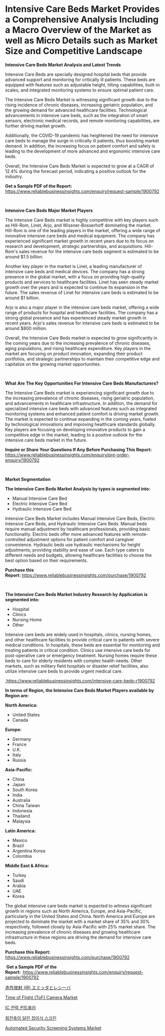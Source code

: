<p><h1>Intensive Care Beds Market Provides a Comprehensive Analysis Including a Macro Overview of the Market as well as Micro Details such as Market Size and Competitive Landscape</h1></p><p><strong>Intensive Care Beds Market Analysis and Latest Trends</strong></p>
<p><p>Intensive Care Beds are specially designed hospital beds that provide advanced support and monitoring for critically ill patients. These beds are equipped with features such as adjustable height, tilting capabilities, built-in scales, and integrated monitoring systems to ensure optimal patient care.</p><p>The Intensive Care Beds Market is witnessing significant growth due to the rising incidence of chronic diseases, increasing geriatric population, and the growing demand for advanced healthcare facilities. Technological advancements in intensive care beds, such as the integration of smart sensors, electronic medical records, and remote monitoring capabilities, are further driving market growth.</p><p>Additionally, the COVID-19 pandemic has heightened the need for intensive care beds to manage the surge in critically ill patients, thus boosting market demand. In addition, the increasing focus on patient comfort and safety is leading to the development of more advanced and ergonomic intensive care beds.</p><p>Overall, the Intensive Care Beds Market is expected to grow at a CAGR of 12.4% during the forecast period, indicating a positive outlook for the industry.</p></p>
<p><strong>Get a Sample PDF of the Report:&nbsp;</strong> <a href="https://www.reliablebusinessinsights.com/enquiry/request-sample/1900792">https://www.reliablebusinessinsights.com/enquiry/request-sample/1900792</a></p>
<p>&nbsp;</p>
<p><strong>Intensive Care Beds Major Market Players</strong></p>
<p><p>The Intensive Care Beds market is highly competitive with key players such as Hill-Rom, Linet, Arjo, and Wissner-Bosserhoff dominating the market. Hill-Rom is one of the leading players in the market, offering a wide range of innovative intensive care beds and medical equipment. The company has experienced significant market growth in recent years due to its focus on research and development, strategic partnerships, and acquisitions. Hill-Rom's sales revenue for the intensive care beds segment is estimated to be around $1.5 billion.</p><p>Another key player in the market is Linet, a leading manufacturer of intensive care beds and medical devices. The company has a strong presence in the global market, with a focus on providing high-quality products and services to healthcare facilities. Linet has seen steady market growth over the years and is expected to continue its expansion in the future. The sales revenue of Linet for intensive care beds is estimated to be around $1 billion.</p><p>Arjo is also a major player in the intensive care beds market, offering a wide range of products for hospital and healthcare facilities. The company has a strong global presence and has experienced steady market growth in recent years. Arjo's sales revenue for intensive care beds is estimated to be around $800 million.</p><p>Overall, the Intensive Care Beds market is expected to grow significantly in the coming years due to the increasing prevalence of chronic diseases, aging populations, and rising healthcare expenditure. Key players in the market are focusing on product innovation, expanding their product portfolios, and strategic partnerships to maintain their competitive edge and capitalize on the growing market opportunities.</p></p>
<p>&nbsp;</p>
<p><strong>What Are The Key Opportunities For Intensive Care Beds Manufacturers?</strong></p>
<p><p>The Intensive Care Beds market is experiencing significant growth due to the increasing prevalence of chronic diseases, rising geriatric population, and advancements in healthcare infrastructure. In addition, the demand for specialized intensive care beds with advanced features such as integrated monitoring systems and enhanced patient comfort is driving market growth. The market is expected to continue expanding in the coming years, fueled by technological innovations and improving healthcare standards globally. Key players are focusing on developing innovative products to gain a competitive edge in the market, leading to a positive outlook for the intensive care beds market in the future.</p></p>
<p><strong>Inquire or Share Your Questions If Any Before Purchasing This Report:</strong> <a href="https://www.reliablebusinessinsights.com/enquiry/pre-order-enquiry/1900792">https://www.reliablebusinessinsights.com/enquiry/pre-order-enquiry/1900792</a></p>
<p>&nbsp;</p>
<p><strong>Market Segmentation</strong></p>
<p><strong>The Intensive Care Beds Market Analysis by types is segmented into:</strong></p>
<p><ul><li>Manual Intensive Care Bed</li><li>Electric Intensive Care Bed</li><li>Hydraulic Intensive Care Bed</li></ul></p>
<p><p>Intensive Care Beds Market includes Manual Intensive Care Beds, Electric Intensive Care Beds, and Hydraulic Intensive Care Beds. Manual beds require manual adjustment by healthcare professionals, providing basic functionality. Electric beds offer more advanced features with remote-controlled adjustment options for patient comfort and caregiver convenience. Hydraulic beds use hydraulic mechanisms for height adjustments, providing stability and ease of use. Each type caters to different needs and budgets, allowing healthcare facilities to choose the best option based on their requirements.</p></p>
<p><strong>Purchase this Report:&nbsp;</strong><a href="https://www.reliablebusinessinsights.com/purchase/1900792">https://www.reliablebusinessinsights.com/purchase/1900792</a></p>
<p>&nbsp;</p>
<p><strong>The Intensive Care Beds Market Industry Research by Application is segmented into:</strong></p>
<p><ul><li>Hospital</li><li>Clinics</li><li>Nursing Home</li><li>Other</li></ul></p>
<p><p>Intensive care beds are widely used in hospitals, clinics, nursing homes, and other healthcare facilities to provide critical care to patients with severe medical conditions. In hospitals, these beds are essential for monitoring and treating patients in critical condition. Clinics use intensive care beds for post-operative care or emergency treatment. Nursing homes require these beds to care for elderly residents with complex health needs. Other markets, such as military field hospitals or disaster relief facilities, also utilize intensive care beds to provide urgent medical care.</p></p>
<p><a href="https://www.reliablebusinessinsights.com/intensive-care-beds-r1900792">&nbsp;https://www.reliablebusinessinsights.com/intensive-care-beds-r1900792</a></p>
<p><strong>In terms of Region, the Intensive Care Beds Market Players available by Region are:</strong></p>
<p>
    <p> <strong> North America: </strong>
        <ul>
            <li>United States</li>
            <li>Canada</li>
        </ul>
        </p> 
    <p> <strong> Europe: </strong>
        <ul>
            <li>Germany</li>
            <li>France</li>
            <li>U.K.</li>
            <li>Italy</li>
            <li>Russia</li>
        </ul>
        </p> 
    <p> <strong> Asia-Pacific: </strong>
        <ul>
            <li>China</li>
            <li>Japan</li>
            <li>South Korea</li>
            <li>India</li>
            <li>Australia</li>
            <li>China Taiwan</li>
            <li>Indonesia</li>
            <li>Thailand</li>
            <li>Malaysia</li>
        </ul>
        </p> 
    <p> <strong> Latin America: </strong>
        <ul>
            <li>Mexico</li>
            <li>Brazil</li>
            <li>Argentina Korea</li>
            <li>Colombia</li>
        </ul>
        </p> 
    <p> <strong> Middle East & Africa: </strong>
        <ul>
            <li>Turkey</li>
            <li>Saudi</li>
            <li>Arabia</li>
            <li>UAE</li>
            <li>Korea</li>
        </ul>
    </p>
    </p>
<p><p>The global intensive care beds market is expected to witness significant growth in regions such as North America, Europe, and Asia-Pacific, particularly in the United States and China. North America and Europe are projected to dominate the market with a market share of 35% and 30% respectively, followed closely by Asia-Pacific with 25% market share. The increasing prevalence of chronic diseases and growing healthcare infrastructure in these regions are driving the demand for intensive care beds.</p></p>
<p><strong>Purchase this Report: </strong><a href="https://www.reliablebusinessinsights.com/purchase/1900792">https://www.reliablebusinessinsights.com/purchase/1900792</a></p>
<p>&nbsp;<strong>Get a Sample PDF of the Report:&nbsp;&nbsp;</strong><a href="https://www.reliablebusinessinsights.com/enquiry/request-sample/1900792">https://www.reliablebusinessinsights.com/enquiry/request-sample/1900792</a></p>
<p><strong></strong></p>
<p><p><a href="https://github.com/FredaJerde/Market-Research-Report-List-1/blob/main/9597786167075.md">赤外放射 (IR) エミッタとレシーバ</a></p><p><a href="https://github.com/sonuprakash1/Market-Research-Report-List-3/blob/main/time-of-flight-tof-camera-market.md">Time of Flight (ToF) Camera Market</a></p><p><a href="https://github.com/asratman/Market-Research-Report-List-1/blob/main/4559585180250.md">IC 전력 컨트롤러</a></p><p><a href="https://github.com/Wesleyeilly8796202/Market-Research-Report-List-1/blob/main/3751888180249.md">회전축이 달린 접이식 스크린</a></p><p><a href="https://github.com/Whitneyboyettebo9kiw7yr13/Market-Research-Report-List-3/blob/main/automated-security-screening-systems-market.md">Automated Security Screening Systems Market</a></p></p>